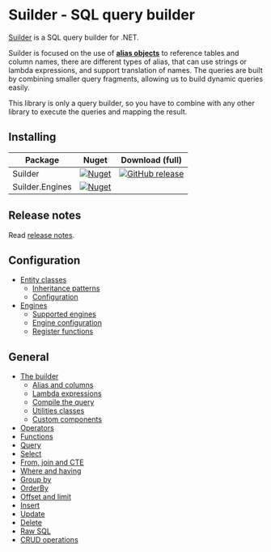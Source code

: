 # Suilder - SQL query builder
[Suilder](https://github.com/Ropticus/Suilder) is a SQL query builder for .NET.

Suilder is focused on the use of [**alias objects**](builder.md#alias-and-columns) to reference tables and column names, there are different types of alias, that can use strings or lambda expressions, and support translation of names. The queries are built by combining smaller query fragments, allowing us to build dynamic queries easily.

This library is only a query builder, so you have to combine with any other library to execute the queries and mapping the result.

## Installing

Package | Nuget | Download (full) |
--------|-------|----------|
Suilder | [![Nuget](https://img.shields.io/nuget/v/Suilder?logo=nuget)](https://www.nuget.org/packages/Suilder/) | [![GitHub release](https://img.shields.io/github/release/Ropticus/Suilder?logo=github)](https://github.com/Ropticus/Suilder/releases/latest) |
Suilder.Engines | [![Nuget](https://img.shields.io/nuget/v/Suilder.Engines?logo=nuget)](https://www.nuget.org/packages/Suilder.Engines/) | |

## Release notes
Read [release notes](releases.md).

## Configuration
* [Entity classes](entity-classes.md)
    * [Inheritance patterns](entity-classes.md#inheritance-patterns)
    * [Configuration](entity-classes.md#configuration)
* [Engines](engines.md)
    * [Supported engines](engines.md#supported-engines)
    * [Engine configuration](engines.md#engine-configuration)
    * [Register functions](engines.md#register-functions)

## General
* [The builder](builder.md)
    * [Alias and columns](builder.md#alias-and-columns)
    * [Lambda expressions](builder.md#lambda-expressions)
    * [Compile the query](builder.md#compile-the-query)
    * [Utilities classes](builder.md#utilities-classes)
    * [Custom components](builder.md#custom-components)
* [Operators](operators.md)
* [Functions](functions.md)
* [Query](query.md)
* [Select](select.md)
* [From, join and CTE](from-join-cte.md)
* [Where and having](where-having.md)
* [Group by](group-by.md)
* [OrderBy](order-by.md)
* [Offset and limit](offset.md)
* [Insert](insert.md)
* [Update](update.md)
* [Delete](delete.md)
* [Raw SQL](raw-sql.md)
* [CRUD operations](crud.md)